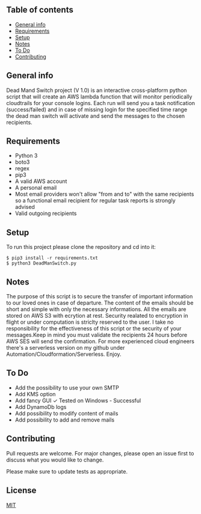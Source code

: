 ## Table of contents
* [General info](#general-info)
* [Requirements](#requirements)
* [Setup](#setup)
* [Notes](#notes)
* [To Do](#ToDo)
* [Contributing](#contributing)

## General info
Dead Mand Switch project (V 1.0) is an interactive cross-platform python script that will create an AWS lambda function that will monitor periodically cloudtrails for your console logins. Each run will send you a task notification (success/failed) and in case of missing login for the specified time range the dead man switch will activate and send the messages to the chosen recipients.
	
## Requirements

* Python 3
* boto3
* regex
* pip3
* A valid AWS account
* A personal email
* Most email providers won't allow "from and to" with the same recipients so a functional email recipient for regular task reports is strongly advised
* Valid outgoing recipients
	
## Setup
To run this project please clone the repository and cd into it:

```
$ pip3 install -r requirements.txt
$ python3 DeadManSwitch.py
```
## Notes
The purpose of this script is to secure the transfer of important information to our loved ones in case of departure. The content of the emails should be short and simple with only the necessary informations. All the emails are stored on AWS S3 with ecrytion at rest. Security realated to encryption in flight or under computation is striclty reserved to the user. I take no responsibility for the effectiveness of this script or the security of your messages.Keep in mind you must validate the recipients 24 hours before AWS SES will send the confirmation. For more experienced cloud engineers there's a serverless version on my github under Automation/Cloudformation/Serverless. Enjoy.

## To Do
* Add the possibility to use your own SMTP
* Add KMS option
* Add fancy GUI
✓ Tested on Windows - Successful
* Add DynamoDb logs
* Add possibility to modify content of mails
* Add possibility to add and remove mails

## Contributing
Pull requests are welcome. For major changes, please open an issue first to discuss what you would like to change.

Please make sure to update tests as appropriate.

## License
[MIT](https://choosealicense.com/licenses/mit/)

